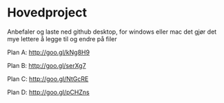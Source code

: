 Hovedproject
============
Anbefaler og laste ned github desktop, for windows eller mac det gjør det mye lettere å legge til og endre på filer

Plan A:  http://goo.gl/kNg8H9

Plan B: http://goo.gl/serXg7

Plan C: http://goo.gl/NtGcRE

Plan D: http://goo.gl/pCHZns
